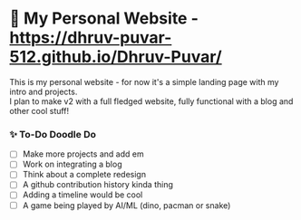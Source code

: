 # 🌴 My Personal Website - https://dhruv-puvar-512.github.io/Dhruv-Puvar/


This is my personal website - for now it's a simple landing page with my intro and projects. <br>
I plan to make v2 with a full fledged website, fully functional with a blog and other cool stuff!

### ✨ To-Do Doodle Do

- [ ] Make more projects and add em
- [ ] Work on integrating a blog
- [ ] Think about a complete redesign
- [ ] A github contribution history kinda thing
- [ ] Adding a timeline would be cool
- [ ] A game being played by AI/ML (dino, pacman or snake)
